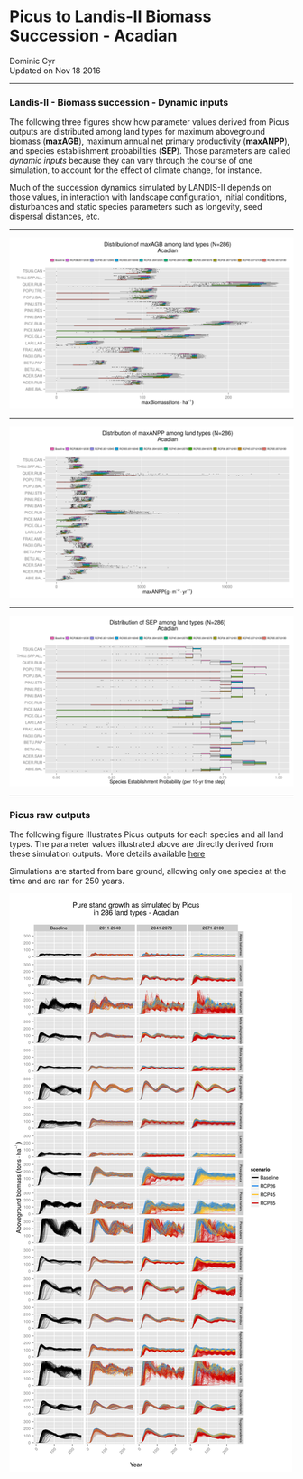 # Picus to Landis-II Biomass Succession - Acadian
Dominic Cyr  
Updated on Nov 18 2016

-------











### Landis-II - Biomass succession - Dynamic inputs

The following three figures show how parameter values derived from Picus outputs are distributed among land types for maximum aboveground biomass (**maxAGB**), maximum annual net primary productivity (**maxANPP**), and species establishment probabilities (**SEP**). Those parameters are called *dynamic inputs* because they can vary through the course of one simulation, to account for the effect of climate change, for instance.

Much of the succession dynamics simulated by LANDIS-II depends on those values, in interaction with landscape configuration, initial conditions, disturbances and static species parameters such as longevity, seed dispersal distances, etc.

-------

![](..//figures/ParamDistrib_maxAGB_Acadian.png)


-------

![](..//figures/ParamDistrib_maxANPP_Acadian.png)


-------

![](..//figures/ParamDistrib_SEP_Acadian.png)

-------

### Picus raw outputs


The following figure illustrates Picus outputs for each species and all land types. The parameter values illustrated above are directly derived from these simulation outputs. More details available [here](https://github.com/dcyr/PicusToLandisIIBiomassSuccession)

Simulations are started from bare ground, allowing only one species at the time and are ran for 250 years.

![](..//figures/picusGrowth_Acadian.png)

